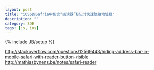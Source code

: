 ```yaml
---
layout: post
title: "iOS6的Safria中包含“阅读器”标记时快速隐藏地址栏"
description: ""
category: SDE
tags: [js, ios]
---
```

{% include JB/setup %}

http://stackoverflow.com/questions/12569443/hiding-address-bar-in-mobile-safari-with-reader-button-visible
http://mathiasbynens.be/notes/safari-reader





